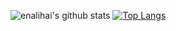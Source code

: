 ![enalihai's github stats](https://github-readme-stats.vercel.app/api?username=enalihai&show_icons=true&count_private=true&theme=dark)
[![Top Langs](https://github-readme-stats.vercel.app/api/top-langs/?username=enalihai)](https://github.com/enalihai/github-readme-stats)

